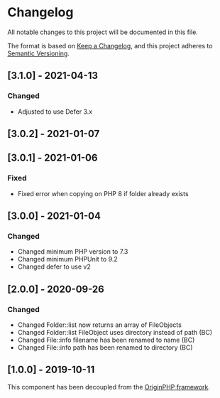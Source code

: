 # Changelog

All notable changes to this project will be documented in this file.

The format is based on [Keep a Changelog](https://keepachangelog.com/en/1.0.0/),
and this project adheres to [Semantic Versioning](https://semver.org/spec/v2.0.0.html).

## [3.1.0] - 2021-04-13

### Changed

- Adjusted to use Defer 3.x

## [3.0.2] - 2021-01-07

## [3.0.1] - 2021-01-06

### Fixed

- Fixed error when copying on PHP 8 if folder already exists

## [3.0.0] - 2021-01-04

### Changed

- Changed minimum PHP version to 7.3
- Changed minimum PHPUnit to 9.2
- Changed defer to use v2

## [2.0.0] - 2020-09-26

### Changed

- Changed Folder::list now returns an array of FileObjects
- Changed Folder::list FileObject uses directory instead of path (BC)
- Changed File::info filename has been renamed to name (BC)
- Changed File::info path has been renamed to directory (BC)

## [1.0.0] - 2019-10-11

This component has been decoupled from the [OriginPHP framework](https://www.originphp.com/).
